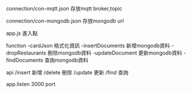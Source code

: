 connection/con-mqtt.json
存放mqtt broker,topic

connection/con-mongodb.json
存放mongodb url

app.js
進入點

function
-cardJson 格式化資訊
-insertDocuments 新增mongodb資料
-dropRestaurants 刪除mongodb資料
-updateDocument  更新mongodb資料
-findDocuments   查詢mongodb資料

api
/insert 新增
/delete 刪除
/update 更新
/find   查詢

app.listen
3000 port
